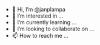 - 👋 Hi, I’m @janplampa
- 👀 I’m interested in ...
- 🌱 I’m currently learning ...
- 💞️ I’m looking to collaborate on ...
- 📫 How to reach me ...

<!---
janplampa/janplampa is a ✨ special ✨ repository because its `README.md` (this file) appears on your GitHub profile.
You can click the Preview link to take a look at your changes.
--->
